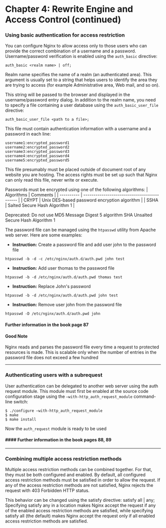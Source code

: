 # Chapter 4: Rewrite Engine and Access Control (continued)

### Using basic authentication for access restriction
You can configure Nginx to allow access only to those users who can provide the correct combination of a username and a password. Username/password verification is enabled using the `auth_basic` directive:
```
auth_basic <realm name> | off;
```
Realm name specifies the name of a realm (an authenticated area). This argument is usually set to a string that helps users to identify the area they are trying to access (for example Administrative area, Web mail, and so on). 

This string will be passed to the browser and displayed in the username/password entry dialog. In addition to the realm name, you need to specify a file containing a user database using the `auth_basic_user_file` directive:
```
auth_basic_user_file <path to a file>;
```
This file must contain authentication information with a username and a password in each line:
```nginx
username1:encrypted_password1
username2:encrypted_password2
username3:encrypted_password3
username4:encrypted_password4
username5:encrypted_password5
```
This file presumably must be placed outside of document root of any website you are hosting. The access rights must be set up such that Nginx can only read this file, never write or execute.

Passwords must be encrypted using one of the following algorithms:
| Algorithms | Comments                                     |
| ---------- | -------------------------------------------- |
| CRYPT      | Unix DES-based password encryption algorithm |
| SSHA       | Salted Secure Hash Algorithm 1               |

Deprecated: Do not use
MD5 Message Digest 5 algorithm
SHA Unsalted Secure Hash Algorithm 1

The password file can be managed using the `htpasswd` utility from Apache web server. Here are some examples:

- **Instruction:** Create a password file and add user john to the password file
```
htpasswd -b -d -c /etc/nginx/auth.d/auth.pwd john test
```
- **Instruction:** Add user thomas to the password file
```
htpasswd -b -d /etc/nginx/auth.d/auth.pwd thomas test
```
- **Instruction:** Replace John's password
```
htpasswd -b -d /etc/nginx/auth.d/auth.pwd john test
```
- **Instruction:** Remove user john from the password file
```
htpasswd -D /etc/nginx/auth.d/auth.pwd john
```
#### Further information in the book page 87

#### Good Note
Nginx reads and parses the password file every time a request to protected resources is made. This is scalable only when the number of entries in the password file does not exceed a few hundred

---

### Authenticating users with a subrequest
User authentication can be delegated to another web server using the auth request module. This module must first be enabled at the source code configuration stage using the `–with-http_auth_request_module` command-line switch:
```
$ ./configure –with-http_auth_request_module
$ make
$ make install
```
Now the `auth_request` module is ready to be used

#### #### Further information in the book pages 88, 89

---

### Combining multiple access restriction methods
Multiple access restriction methods can be combined together. For that, they must be both configured and enabled. By default, all configured access restriction methods must be satisfied in order to allow the request. If any of the access restriction methods are not satisfied, Nginx rejects the request with 403 Forbidden HTTP status.

This behavior can be changed using the satisfy directive: satisfy all | any;
Specifying satisfy any in a location makes Nginx accept the request if any of the enabled access restriction methods are satisfied, while specifying satisfy all (the default) makes Nginx accept the request only if all enabled access restriction methods are satisfied.